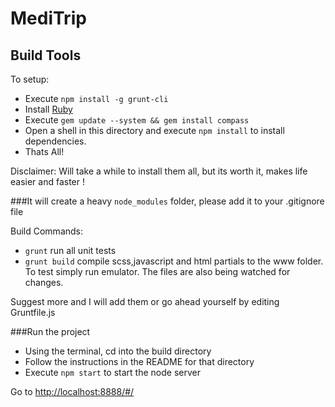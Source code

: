 MediTrip
===============

Build Tools
-----------

To setup:

* Execute `npm install -g grunt-cli`
* Install <a href="http://rubyinstaller.org/"> Ruby </a>
* Execute `gem update --system && gem install compass`
* Open a shell in this directory and execute `npm install` to install dependencies. 
* Thats All!

Disclaimer: Will take a while to install them all, but its worth it, makes life easier and faster !

###It will create a heavy `node_modules` folder, please add it to your .gitignore file

Build Commands:

* `grunt` run all unit tests
* `grunt build` compile scss,javascript and html partials to the www folder. To test simply run emulator. The files are also being watched for changes.

Suggest more and I will add them or go ahead yourself by editing Gruntfile.js

###Run the project

* Using the terminal, cd into the build directory 
* Follow the instructions in the README for that directory 
* Execute `npm start` to start the node server 

Go to <a href="http://localhost:8888/#/"> http://localhost:8888/#/ </a>